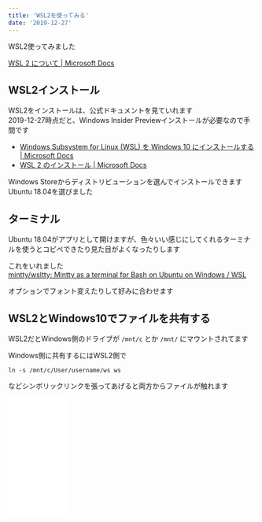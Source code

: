 ```yaml
---
title: 'WSL2を使ってみる'
date: '2019-12-27'
---
```


WSL2使ってみました  

[WSL 2 について \| Microsoft Docs](https://docs.microsoft.com/ja-jp/windows/wsl/wsl2-about)

## WSL2インストール

WSL2をインストールは、公式ドキュメントを見ていれます  
2019-12-27時点だと、Windows Insider Previewインストールが必要なので手間です  

- [Windows Subsystem for Linux \(WSL\) を Windows 10 にインストールする \| Microsoft Docs](https://docs.microsoft.com/ja-jp/windows/wsl/install-win10)
- [WSL 2 のインストール \| Microsoft Docs](https://docs.microsoft.com/ja-jp/windows/wsl/wsl2-install)

Windows Storeからディストリビューションを選んでインストールできます  
Ubuntu 18.04を選びました  

## ターミナル

Ubuntu 18.04がアプリとして開けますが、色々いい感じにしてくれるターミナルを使うとコピペできたり見た目がよくなったりします  

これをいれました  
[mintty/wsltty: Mintty as a terminal for Bash on Ubuntu on Windows / WSL](https://github.com/mintty/wsltty)

オプションでフォント変えたりして好みに合わせます

## WSL2とWindows10でファイルを共有する

WSL2だとWindows側のドライブが `/mnt/c` とか `/mnt/` にマウントされてます  

Windows側に共有するにはWSL2側で

```
ln -s /mnt/c/User/username/ws ws
```

などシンボリックリンクを張ってあげると両方からファイルが触れます

<iframe style="width:120px;height:240px;" marginwidth="0" marginheight="0" scrolling="no" frameborder="0" src="//rcm-fe.amazon-adsystem.com/e/cm?lt1=_blank&bc1=000000&IS2=1&bg1=FFFFFF&fc1=000000&lc1=0000FF&t=freks-22&language=ja_JP&o=9&p=8&l=as4&m=amazon&f=ifr&ref=as_ss_li_til&asins=B07GP1Q3VT&linkId=51d3cab0b0c69bbb32ceb4d18dc2b82f"></iframe>